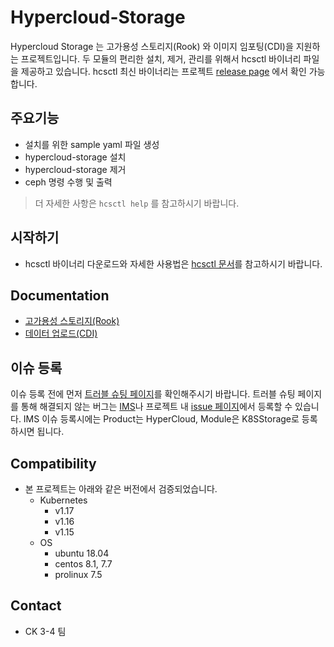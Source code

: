 # Hypercloud-Storage
Hypercloud Storage 는 고가용성 스토리지(Rook) 와 이미지 임포팅(CDI)을 지원하는 프로젝트입니다.
두 모듈의 편리한 설치, 제거, 관리를 위해서 hcsctl 바이너리 파일을 제공하고 있습니다.
hcsctl 최신 바이너리는 프로젝트 [release page](https://github.com/tmax-cloud/hypercloud-storage/releases) 에서 확인 가능합니다.

## 주요기능
- 설치를 위한 sample yaml 파일 생성
- hypercloud-storage 설치
- hypercloud-storage 제거
- ceph 명령 수행 및 출력

> 더 자세한 사항은 `hcsctl help` 를 참고하시기 바랍니다.


## 시작하기
- hcsctl 바이너리 다운로드와 자세한 사용법은 [hcsctl 문서](hcsctl/README.md)를 참고하시기 바랍니다.

## Documentation
- [고가용성 스토리지(Rook)](docs/rook.md)
- [데이터 업로드(CDI)](docs/cdi.md)

## 이슈 등록

이슈 등록 전에 먼저 [트러블 슈팅 페이지](docs/troubleshooting.md)를 확인해주시기 바랍니다. 트러블 슈팅 페이지를 통해 해결되지 않는 버그는 [IMS](https://ims.tmaxsoft.com/)나 프로젝트 내 [issue 페이지](https://github.com/tmax-cloud/hypercloud-storage/issues)에서 등록할 수 있습니다. IMS 이슈 등록시에는 Product는 HyperCloud, Module은 K8SStorage로 등록하시면 됩니다.

## Compatibility
- 본 프로젝트는 아래와 같은 버전에서 검증되었습니다.
    - Kubernetes
        - v1.17
        - v1.16
        - v1.15
    - OS
        - ubuntu 18.04
        - centos 8.1, 7.7
        - prolinux 7.5

## Contact
- CK 3-4 팀
